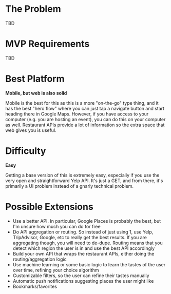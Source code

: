 # The Problem
TBD

# MVP Requirements
TBD

# Best Platform
**Mobile, but web is also solid**

Mobile is the best for this as this is a more "on-the-go" type thing, and it has the best "hero flow" where you can just tap a navigate button and start heading there in Google Maps. However, if you have access to your computer (e.g. you are hosting an event), you can do this on your computer as well. Restaurant APIs provide a lot of information so the extra space that web gives you is useful.

# Difficulty
**Easy**

Getting a base version of this is extremely easy, especially if you use the very open and straightforward Yelp API. It's just a GET, and from there, it's primarily a UI problem instead of a gnarly technical problem.

# Possible Extensions
- Use a better API. In particular, Google Places is probably the best, but I'm unsure how much you can do for free
- Do API aggregation or routing. So instead of just using 1, use Yelp, TripAdvisor, Google, etc to really get the best results. If you are aggregating though, you will need to de-dupe. Routing means that you detect which region the user is in and use the best API accordingly
- Build your own API that wraps the restaurant APIs, either doing the routing/aggregation logic
- Use machine learning or some basic logic to learn the tastes of the user over time, refining your choice algorithm
- Customizable filters, so the user can refine their tastes manually
- Automatic push notifications suggesting places the user might like
- Bookmarks/favorites
